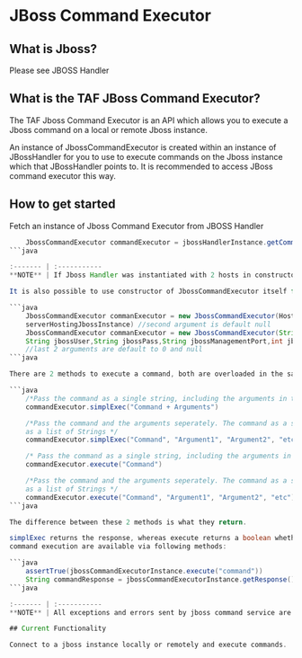 <head>
   <title>JBoss Command Executor</title>
</head>

# JBoss Command Executor

## What is Jboss?

Please see JBOSS Handler

## What is the TAF JBoss Command Executor?

The TAF Jboss Command Executor is an API which allows you to execute a Jboss command on a local or remote Jboss instance.

An instance of JbossCommandExecutor is created within an instance of JBossHandler for you to use to execute commands on the
Jboss instance which that JBossHandler points to. It is recommended to access JBoss command executor this way.

## How to get started

Fetch an instance of Jboss Command Executor from JBOSS Handler

```java
    JbossCommandExecutor commandExecutor = jbossHandlerInstance.getCommandService()
```java

:------- | :-----------
**NOTE** | If Jboss Handler was instantiated with 2 hosts in constructor, jboss-cli.sh will be used to execute commands. Otherwise jboss client will be use for this purpose.

It is also possible to use constructor of JbossCommandExecutor itself for getting command executor:

```java
    JbossCommandExecutor commanExecutor = new JbossCommandExecutor(Host jbossNode,Host
    serverHostingJbossInstance) //second argument is default null
    JbossCommandExecutor commanExecutor = new JbossCommandExecutor(String hostName,
    String jbossUser,String jbossPass,String jbossManagementPort,int jbossOffset,Host parentHost)
    //last 2 arguments are default to 0 and null
```java

There are 2 methods to execute a command, both are overloaded in the same way.

```java
    /*Pass the command as a single string, including the arguments in this single string */
    commandExecutor.simplExec("Command + Arguments")

    /*Pass the command and the arguments seperately. The command as a string and the arguments
    as a list of Strings */
    commandExecutor.simplExec("Command", "Argument1", "Argument2", "etc")

    /* Pass the command as a single string, including the arguments in this single string */
    commandExecutor.execute("Command")

    /*Pass the command and the arguments seperately. The command as a string and the arguments
    as a list of Strings */
    commandExecutor.execute("Command", "Argument1", "Argument2", "etc")
```java

The difference between these 2 methods is what they return.

simplExec returns the response, whereas execute returns a boolean whether the command succeeded or not. The standard and error outputs of
command execution are available via following methods:

```java
    assertTrue(jbossCommandExecutorInstance.execute("command"))
    String commandResponse = jbossCommandExecutorInstance.getResponse()
```java

:------- | :-----------
**NOTE** | All exceptions and errors sent by jboss command service are thrown as Throwable from the execution and logged as errors.

## Current Functionality

Connect to a jboss instance locally or remotely and execute commands.
